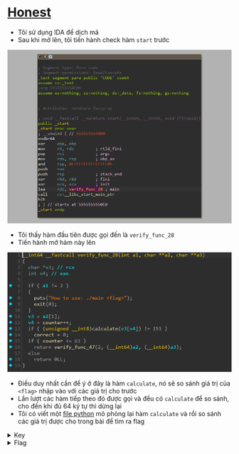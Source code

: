 # [Honest](https://dreamhack.io/wargame/challenges/1894)

- Tôi sử dụng IDA để dịch mã
- Sau khi mở lên, tôi tiến hành check hàm `start` trước

![start.png](./images/start.png)
- Tôi thấy hàm đầu tiên được gọi đến là `verify_func_28`
- Tiến hành mở hàm này lên

![verify_func_28](./images/verify_func_28.png)
- Điều duy nhất cần để ý ở đây là hàm `calculate`, nó sẽ so sánh giá trị của `<flag>` nhập vào với các giá trị cho trước
- Lần lượt các hàm tiếp theo đó được gọi và đều có `calculate` để so sánh, cho đến khi đủ 64 ký tự thì dừng lại
- Tôi có viết một [file python](./solve.py) mô phỏng lại hàm `calculate` và rồi so sánh các giá trị được cho trong bài để tìm ra flag

<details>
<summary style="cursor: pointer">Key</summary>

```
d052a95e3f7b9487040186703c0eb4c57f2bf27a8fb54e2c8d6c3136543d267c
```
</details>
<details>
<summary style="cursor: pointer">Flag</summary>

```
DH{d052a95e3f7b9487040186703c0eb4c57f2bf27a8fb54e2c8d6c3136543d267c}
```
</details>
